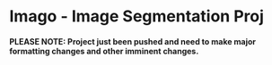 # Imago - Image Segmentation Proj

#### PLEASE NOTE: Project just been pushed and need to make major formatting changes and other imminent changes.
